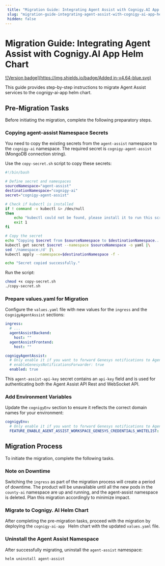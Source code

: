 ```yaml
---
 title: "Migration Guide: Integrating Agent Assist with Cognigy.AI App Helm Chart" 
 slug: "migration-guide-integrating-agent-assist-with-cognigy-ai-app-helm-chart" 
 hidden: false 
---
```


# Migration Guide: Integrating Agent Assist with Cognigy.AI App Helm Chart

[![Version badge](https://img.shields.io/badge/Added in-v4.64-blue.svg)](../../../release-notes/4.64.md)

This guide provides step-by-step instructions to migrate Agent Assist services to the cognigy-ai-app helm chart.

## Pre-Migration Tasks

Before initiating the migration, complete the following preparatory steps.

### Copying agent-assist Namespace Secrets

You need to copy the existing secrets from the `agent-assist` namespace to the `cognigy-ai` namespace. The required secret is `cognigy-agent-assist` (MongoDB connection string).

Use the `copy-secret.sh` script to copy these secrets:

```bash
#!/bin/bash

# Define secret and namespaces
sourceNamespace="agent-assist"
destinationNamespace="cognigy-ai"
secret="cognigy-agent-assist"

# Check if kubectl is installed
if ! command -v kubectl &> /dev/null
then
    echo "kubectl could not be found, please install it to run this script."
    exit 1
fi

# Copy the secret
echo "Copying $secret from $sourceNamespace to $destinationNamespace..."
kubectl get secret $secret --namespace $sourceNamespace -o yaml |\
sed '/namespace:/d' |\
kubectl apply --namespace=$destinationNamespace -f -

echo "Secret copied successfully."

```

Run the script:

```bash
chmod +x copy-secret.sh
./copy-secret.sh
```

### Prepare values.yaml for Migration

Configure the `values.yaml` file with new values for the `ingress` and the c`ognigyAgentAssist` sections:

```yaml
ingress:
  # ...
  agentAssistBackend:
    host: ""
  agentAssistFrontend:
    host: ""

cognigyAgentAssist:
  # Only enable it if you want to forward Genesys notifications to Agent Assist,
  # enableGenesysNotificationsForwarder: true
  enabled: true
```

This `agent-assist-api-key` secret contains an `api-key` field and is used for authenticating both the Agent Assist API Rest and WebSocket API.

### Add Environment Variables

Update the `cognigyEnv` section to ensure it reflects the correct domain names for your environment:

```yaml
cognigyEnv:
  # Only enable it if you want to forward Genesys notifications to Agent Assist,
  FEATURE_ENABLE_AGENT_ASSIST_WORKSPACE_GENESYS_CREDENTIALS_WHITELIST: "*"
```

## Migration Process

To initiate the migration, complete the following tasks.

### Note on Downtime

Switching the `ingress` as part of the migration process will create a period of downtime. The product will be unavailable until all the new pods in the `county-ai` namespace are up and running, and the agent-assist namespace is deleted. Plan this migration accordingly to minimize impact.

### Migrate to Cognigy. AI Helm Chart

After completing the pre-migration tasks, proceed with the migration by deploying the `cognigy-ai-app ` Helm chart with the updated `values.yaml` file.

### Uninstall the Agent Assist Namespace

After successfully migrating, uninstall the `agent-assist` namespace:

```bash
helm uninstall agent-assist
```
